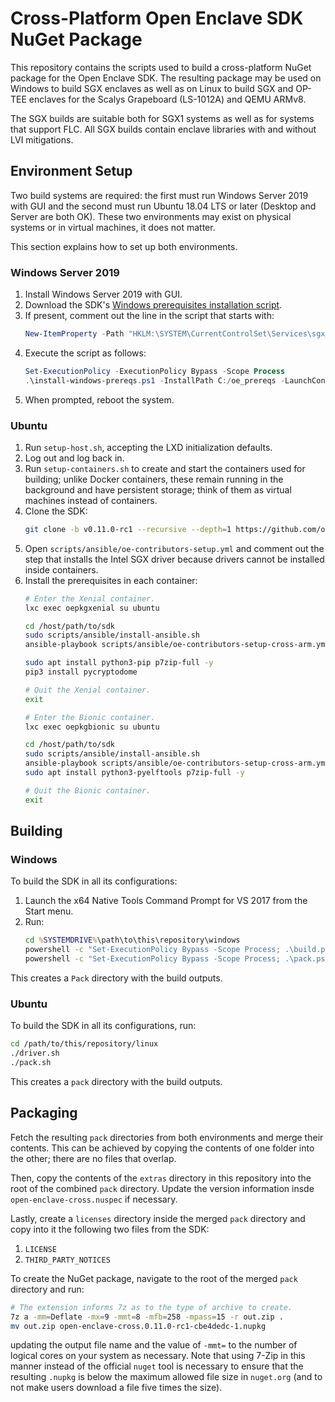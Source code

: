 # Cross-Platform Open Enclave SDK NuGet Package

This repository contains the scripts used to build a cross-platform NuGet
package for the Open Enclave SDK. The resulting package may be used on Windows
to build SGX enclaves as well as on Linux to build SGX and OP-TEE enclaves for
the Scalys Grapeboard (LS-1012A) and QEMU ARMv8.

The SGX builds are suitable both for SGX1 systems as well as for systems that
support FLC. All SGX builds contain enclave libraries with and without LVI
mitigations.

## Environment Setup

Two build systems are required: the first must run Windows Server 2019 with GUI
and the second must run Ubuntu 18.04 LTS or later (Desktop and Server are both
OK). These two environments may exist on physical systems or in virtual
machines, it does not matter.

This section explains how to set up both environments.

### Windows Server 2019

1. Install Windows Server 2019 with GUI.
2. Download the SDK's [Windows prerequisites installation
   script](https://github.com/openenclave/openenclave/blob/master/scripts/install-windows-prereqs.ps1).
3. If present, comment out the line in the script that starts with:
   ```powershell
   New-ItemProperty -Path "HKLM:\SYSTEM\CurrentControlSet\Services\sgx_lc_msr\Parameters" [...]
   ```
4. Execute the script as follows:
   ```powershell
   Set-ExecutionPolicy -ExecutionPolicy Bypass -Scope Process
   .\install-windows-prereqs.ps1 -InstallPath C:/oe_prereqs -LaunchConfiguration SGX1FLC-NoIntelDrivers -DCAPClientType None
   ```
5. When prompted, reboot the system.

### Ubuntu

1. Run `setup-host.sh`, accepting the LXD initialization defaults.
2. Log out and log back in.
3. Run `setup-containers.sh` to create and start the containers used for
   building; unlike Docker containers, these remain running in the background
   and have persistent storage; think of them as virtual machines instead of
   containers.
4. Clone the SDK:
   ```bash
   git clone -b v0.11.0-rc1 --recursive --depth=1 https://github.com/openenclave/openenclave sdk
   ```
5. Open `scripts/ansible/oe-contributors-setup.yml` and comment out the step
   that installs the Intel SGX driver because drivers cannot be installed inside
   containers.
6. Install the prerequisites in each container:
   ```bash
   # Enter the Xenial container.
   lxc exec oepkgxenial su ubuntu

   cd /host/path/to/sdk
   sudo scripts/ansible/install-ansible.sh
   ansible-playbook scripts/ansible/oe-contributors-setup-cross-arm.yml

   sudo apt install python3-pip p7zip-full -y
   pip3 install pycryptodome

   # Quit the Xenial container.
   exit

   # Enter the Bionic container.
   lxc exec oepkgbionic su ubuntu

   cd /host/path/to/sdk
   sudo scripts/ansible/install-ansible.sh
   ansible-playbook scripts/ansible/oe-contributors-setup-cross-arm.yml
   sudo apt install python3-pyelftools p7zip-full -y

   # Quit the Bionic container.
   exit
   ```

## Building

### Windows

To build the SDK in all its configurations:

1. Launch the x64 Native Tools Command Prompt for VS 2017 from the Start menu.
2. Run:
   ```cmd
   cd %SYSTEMDRIVE%\path\to\this\repository\windows
   powershell -c "Set-ExecutionPolicy Bypass -Scope Process; .\build.ps1"
   powershell -c "Set-ExecutionPolicy Bypass -Scope Process; .\pack.ps1"
   ```

This creates a `Pack` directory with the build outputs.

### Ubuntu
To build the SDK in all its configurations, run:

```bash
cd /path/to/this/repository/linux
./driver.sh
./pack.sh
```

This creates a `pack` directory with the build outputs.

## Packaging

Fetch the resulting `pack` directories from both environments and merge their
contents. This can be achieved by copying the contents of one folder into the
other; there are no files that overlap.

Then, copy the contents of the `extras` directory in this repository into the
root of the combined `pack` directory. Update the version information insde
`open-enclave-cross.nuspec` if necessary.

Lastly, create a `licenses` directory inside the merged `pack` directory and
copy into it the following two files from the SDK:

1. `LICENSE`
2. `THIRD_PARTY_NOTICES`

To create the NuGet package, navigate to the root of the merged `pack` directory
and run:

```bash
# The extension informs 7z as to the type of archive to create.
7z a -mm=Deflate -mx=9 -mmt=8 -mfb=258 -mpass=15 -r out.zip .
mv out.zip open-enclave-cross.0.11.0-rc1-cbe4dedc-1.nupkg
```

updating the output file name and the value of `-mmt=` to the number of logical
cores on your system as necessary. Note that using 7-Zip in this manner instead
of the official `nuget` tool is necessary to ensure that the resulting `.nupkg`
is below the maximum allowed file size in `nuget.org` (and to not make users
download a file five times the size).
